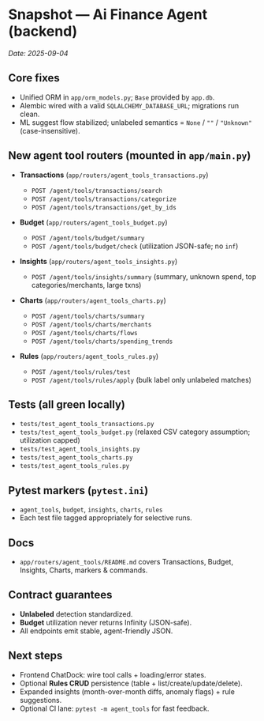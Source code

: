 # Snapshot — Ai Finance Agent (backend)
_Date: 2025-09-04_

## Core fixes
- Unified ORM in `app/orm_models.py`; `Base` provided by `app.db`.
- Alembic wired with a valid `SQLALCHEMY_DATABASE_URL`; migrations run clean.
- ML suggest flow stabilized; unlabeled semantics = `None` / `""` / `"Unknown"` (case-insensitive).

## New agent tool routers (mounted in `app/main.py`)
- **Transactions** (`app/routers/agent_tools_transactions.py`)
  - `POST /agent/tools/transactions/search`
  - `POST /agent/tools/transactions/categorize`
  - `POST /agent/tools/transactions/get_by_ids`

- **Budget** (`app/routers/agent_tools_budget.py`)
  - `POST /agent/tools/budget/summary`
  - `POST /agent/tools/budget/check` (utilization JSON-safe; no `inf`)

- **Insights** (`app/routers/agent_tools_insights.py`)
  - `POST /agent/tools/insights/summary` (summary, unknown spend, top categories/merchants, large txns)

- **Charts** (`app/routers/agent_tools_charts.py`)
  - `POST /agent/tools/charts/summary`
  - `POST /agent/tools/charts/merchants`
  - `POST /agent/tools/charts/flows`
  - `POST /agent/tools/charts/spending_trends`

- **Rules** (`app/routers/agent_tools_rules.py`)
  - `POST /agent/tools/rules/test`
  - `POST /agent/tools/rules/apply` (bulk label only unlabeled matches)

## Tests (all green locally)
- `tests/test_agent_tools_transactions.py`
- `tests/test_agent_tools_budget.py` (relaxed CSV category assumption; utilization capped)
- `tests/test_agent_tools_insights.py`
- `tests/test_agent_tools_charts.py`
- `tests/test_agent_tools_rules.py`

## Pytest markers (`pytest.ini`)
- `agent_tools`, `budget`, `insights`, `charts`, `rules`
- Each test file tagged appropriately for selective runs.

## Docs
- `app/routers/agent_tools/README.md` covers Transactions, Budget, Insights, Charts, markers & commands.

## Contract guarantees
- **Unlabeled** detection standardized.
- **Budget** utilization never returns Infinity (JSON-safe).
- All endpoints emit stable, agent-friendly JSON.

## Next steps
- Frontend ChatDock: wire tool calls + loading/error states.
- Optional **Rules CRUD** persistence (table + list/create/update/delete).
- Expanded insights (month-over-month diffs, anomaly flags) + rule suggestions.
- Optional CI lane: `pytest -m agent_tools` for fast feedback.
